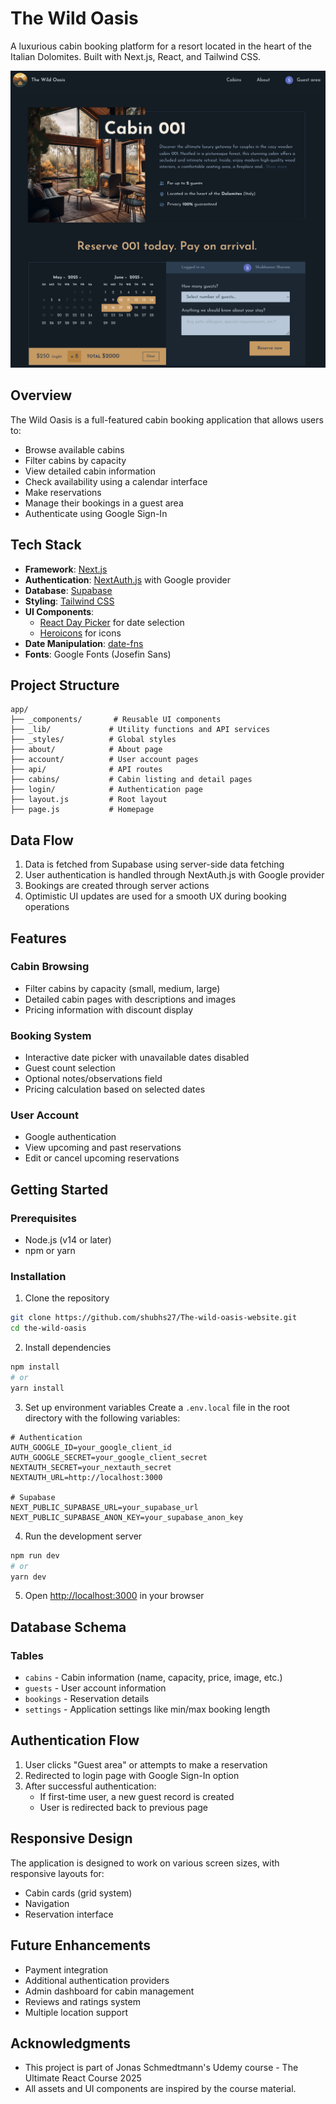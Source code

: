 # The Wild Oasis

A luxurious cabin booking platform for a resort located in the heart of the Italian Dolomites. Built with Next.js, React, and Tailwind CSS.

![The Wild Oasis Website](public/screenshot.png)

## Overview

The Wild Oasis is a full-featured cabin booking application that allows users to:

- Browse available cabins
- Filter cabins by capacity
- View detailed cabin information
- Check availability using a calendar interface
- Make reservations
- Manage their bookings in a guest area
- Authenticate using Google Sign-In

## Tech Stack

- **Framework**: [Next.js](https://nextjs.org/)
- **Authentication**: [NextAuth.js](https://next-auth.js.org/) with Google provider
- **Database**: [Supabase](https://supabase.io/)
- **Styling**: [Tailwind CSS](https://tailwindcss.com/)
- **UI Components**:
  - [React Day Picker](https://react-day-picker.js.org/) for date selection
  - [Heroicons](https://heroicons.com/) for icons
- **Date Manipulation**: [date-fns](https://date-fns.org/)
- **Fonts**: Google Fonts (Josefin Sans)

## Project Structure

```
app/
├── _components/       # Reusable UI components
├── _lib/             # Utility functions and API services
├── _styles/          # Global styles
├── about/            # About page
├── account/          # User account pages
├── api/              # API routes
├── cabins/           # Cabin listing and detail pages
├── login/            # Authentication page
├── layout.js         # Root layout
├── page.js           # Homepage
```

## Data Flow

1. Data is fetched from Supabase using server-side data fetching
2. User authentication is handled through NextAuth.js with Google provider
3. Bookings are created through server actions
4. Optimistic UI updates are used for a smooth UX during booking operations

## Features

### Cabin Browsing

- Filter cabins by capacity (small, medium, large)
- Detailed cabin pages with descriptions and images
- Pricing information with discount display

### Booking System

- Interactive date picker with unavailable dates disabled
- Guest count selection
- Optional notes/observations field
- Pricing calculation based on selected dates

### User Account

- Google authentication
- View upcoming and past reservations
- Edit or cancel upcoming reservations

## Getting Started

### Prerequisites

- Node.js (v14 or later)
- npm or yarn

### Installation

1. Clone the repository

```bash
git clone https://github.com/shubhs27/The-wild-oasis-website.git
cd the-wild-oasis
```

2. Install dependencies

```bash
npm install
# or
yarn install
```

3. Set up environment variables
   Create a `.env.local` file in the root directory with the following variables:

```
# Authentication
AUTH_GOOGLE_ID=your_google_client_id
AUTH_GOOGLE_SECRET=your_google_client_secret
NEXTAUTH_SECRET=your_nextauth_secret
NEXTAUTH_URL=http://localhost:3000

# Supabase
NEXT_PUBLIC_SUPABASE_URL=your_supabase_url
NEXT_PUBLIC_SUPABASE_ANON_KEY=your_supabase_anon_key
```

4. Run the development server

```bash
npm run dev
# or
yarn dev
```

5. Open [http://localhost:3000](http://localhost:3000) in your browser

## Database Schema

### Tables

- `cabins` - Cabin information (name, capacity, price, image, etc.)
- `guests` - User account information
- `bookings` - Reservation details
- `settings` - Application settings like min/max booking length

## Authentication Flow

1. User clicks "Guest area" or attempts to make a reservation
2. Redirected to login page with Google Sign-In option
3. After successful authentication:
   - If first-time user, a new guest record is created
   - User is redirected back to previous page

## Responsive Design

The application is designed to work on various screen sizes, with responsive layouts for:

- Cabin cards (grid system)
- Navigation
- Reservation interface

## Future Enhancements

- Payment integration
- Additional authentication providers
- Admin dashboard for cabin management
- Reviews and ratings system
- Multiple location support

## Acknowledgments

- This project is part of Jonas Schmedtmann's Udemy course - The Ultimate React Course 2025
- All assets and UI components are inspired by the course material.
